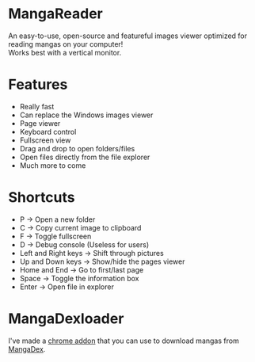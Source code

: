 # MangaReader
An easy-to-use, open-source and featureful images viewer optimized for reading mangas on your computer!  
Works best with a vertical monitor.

# Features
- Really fast
- Can replace the Windows images viewer
- Page viewer
- Keyboard control
- Fullscreen view
- Drag and drop to open folders/files
- Open files directly from the file explorer
- Much more to come

# Shortcuts
- P -> Open a new folder
- C -> Copy current image to clipboard
- F -> Toggle fullscreen
- D -> Debug console (Useless for users)
- Left and Right keys -> Shift through pictures
- Up and Down keys -> Show/hide the pages viewer
- Home and End -> Go to first/last page
- Space -> Toggle the information box
- Enter -> Open file in explorer

# MangaDexloader
I've made a [chrome addon](https://github.com/NotZoeyDev/MangaDexloader) that you can use to download mangas from [MangaDex](https://mangadex.org).